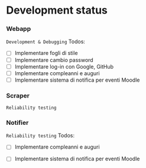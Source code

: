 # Development status

### Webapp
`Development & Debugging`
Todos:
 - [ ] Implementare fogli di stile
 - [ ] Implementare cambio password
 - [ ] Implementare log-in con Google, GitHub
 - [ ] Implementare compleanni e auguri
 - [ ] Implementare sistema di notifica per eventi  Moodle

### Scraper
`Reliability testing`

### Notifier
`Reliability testing`
Todos:
 - [ ] Implementare compleanni e auguri
 - [ ] Implementare sistema di notifica per eventi  Moodle

